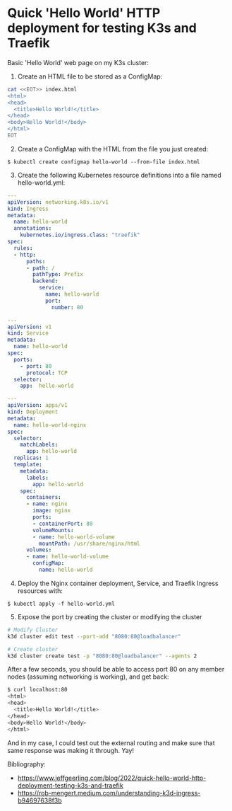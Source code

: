 
# Quick 'Hello World' HTTP deployment for testing K3s and Traefik

Basic 'Hello World' web page on my K3s cluster:

1. Create an HTML file to be stored as a ConfigMap:

```bash
cat <<EOT>> index.html
<html>
<head>
  <title>Hello World!</title>
</head>
<body>Hello World!</body>
</html>
EOT
```

2. Create a ConfigMap with the HTML from the file you just created:

`$ kubectl create configmap hello-world --from-file index.html`

3. Create the following Kubernetes resource definitions into a file named hello-world.yml:

```yaml
---
apiVersion: networking.k8s.io/v1
kind: Ingress
metadata:
  name: hello-world
  annotations:
    kubernetes.io/ingress.class: "traefik"
spec:
  rules:
  - http:
      paths:
      - path: /
        pathType: Prefix
        backend:
          service:
            name: hello-world
            port:
              number: 80

---
apiVersion: v1
kind: Service
metadata:
  name: hello-world
spec:
  ports:
    - port: 80
      protocol: TCP
  selector:
    app:  hello-world

---
apiVersion: apps/v1
kind: Deployment
metadata:
  name: hello-world-nginx
spec:
  selector:
    matchLabels:
      app: hello-world
  replicas: 1
  template:
    metadata:
      labels:
        app: hello-world
    spec:
      containers:
      - name: nginx
        image: nginx
        ports:
        - containerPort: 80
        volumeMounts:
        - name: hello-world-volume
          mountPath: /usr/share/nginx/html
      volumes:
      - name: hello-world-volume
        configMap:
          name: hello-world
```

4. Deploy the Nginx container deployment, Service, and Traefik Ingress resources with:


`$ kubectl apply -f hello-world.yml`

5. Expose the port by creating the cluster or modifying the cluster

```bash
# Modify Cluster
k3d cluster edit test --port-add "8080:80@loadbalancer"

# Create cluster
k3d cluster create test -p "8080:80@loadbalancer" --agents 2
```

After a few seconds, you should be able to access port 80 on any member nodes (assuming networking is working), and get back:

```bash
$ curl localhost:80
<html>
<head>
  <title>Hello World!</title>
</head>
<body>Hello World!</body>
</html>
```

And in my case, I could test out the external routing and make sure that same response was making it through. Yay!

Bibliography:
- https://www.jeffgeerling.com/blog/2022/quick-hello-world-http-deployment-testing-k3s-and-traefik
- https://rob-mengert.medium.com/understanding-k3d-ingress-b94697638f3b